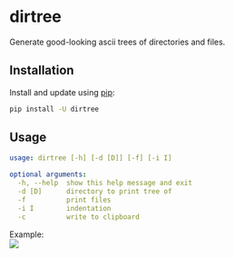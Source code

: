 # dirtree
Generate good-looking ascii trees of directories and files.

## Installation
Install and update using [pip](https://pip.pypa.io/en/stable/quickstart/):
```bash
pip install -U dirtree
```

## Usage
```yaml
usage: dirtree [-h] [-d [D]] [-f] [-i I]

optional arguments:
  -h, --help  show this help message and exit
  -d [D]      directory to print tree of
  -f          print files
  -i I        indentation
  -c          write to clipboard
```

Example:  
![](https://user-images.githubusercontent.com/39841117/209985305-bcdf7945-debc-439e-bf69-a0f935d08d03.gif)
